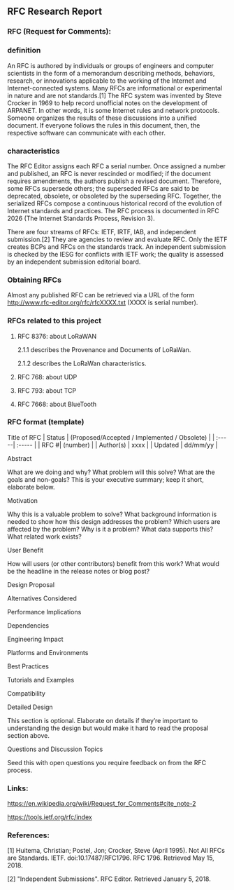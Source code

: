 ## RFC Research Report 
### RFC (Request for Comments): 
### definition 
An RFC is authored by individuals or groups of engineers and computer scientists in the form of a memorandum describing methods, behaviors, research, or innovations applicable to the working of the Internet and Internet-connected systems. Many RFCs are informational or experimental in nature and are not standards.[1] The RFC system was invented by Steve Crocker in 1969 to help record unofficial notes on the development of ARPANET. In other words, it is some Internet rules and network protocols. Someone organizes the results of these discussions into a unified document. If everyone follows the rules in this document, then, the respective software can communicate with each other.  

### characteristics 
The RFC Editor assigns each RFC a serial number. Once assigned a number and published, an RFC is never rescinded or modified; if the document requires amendments, the authors publish a revised document. Therefore, some RFCs supersede others; the superseded RFCs are said to be deprecated, obsolete, or obsoleted by the superseding RFC. Together, the serialized RFCs compose a continuous historical record of the evolution of Internet standards and practices. The RFC process is documented in RFC 2026 (The Internet Standards Process, Revision 3). 

There are four streams of RFCs: IETF, IRTF, IAB, and independent submission.[2] They are agencies to review and evaluate RFC. Only the IETF creates BCPs and RFCs on the standards track. An independent submission is checked by the IESG for conflicts with IETF work; the quality is assessed by an independent submission editorial board. 

### Obtaining RFCs 
Almost any published RFC can be retrieved via a URL of the form http://www.rfc-editor.org/rfc/rfcXXXX.txt (XXXX is serial number). 

### RFCs related to this project
  1. RFC 8376:  about LoRaWAN  

      2.1.1 describes the Provenance and Documents of LoRaWan.  

      2.1.2 describes the LoRaWan characteristics. 

  2. RFC 768: about UDP 

  3. RFC 793: about TCP 

  4. RFC 7668: about BlueTooth 
   
### RFC format (template)
Title of RFC 
| Status | (Proposed/Accepted / Implemented / Obsolete)  |
| :-----| :----- | 
| RFC #| (number) | 
| Author(s) | xxxx | 
| Updated | dd/mm/yy |


Abstract 

What are we doing and why? What problem will this solve? What are the goals and non-goals? This is your executive summary; keep it short, elaborate below. 

Motivation 

Why this is a valuable problem to solve? What background information is needed to show how this design addresses the problem? Which users are affected by the problem? Why is it a problem? What data supports this? What related work exists? 

User Benefit 

How will users (or other contributors) benefit from this work? What would be the headline in the release notes or blog post? 

  

Design Proposal 

Alternatives Considered 

Performance Implications 

Dependencies 

Engineering Impact 

Platforms and Environments 

Best Practices 

Tutorials and Examples 

Compatibility 

Detailed Design 

This section is optional. Elaborate on details if they’re important to understanding the design but would make it hard to read the proposal section above. 

Questions and Discussion Topics 

Seed this with open questions you require feedback on from the RFC process.

### Links: 

https://en.wikipedia.org/wiki/Request_for_Comments#cite_note-2 

https://tools.ietf.org/rfc/index 

### References: 

[1] Huitema, Christian; Postel, Jon; Crocker, Steve (April 1995). Not All RFCs are Standards. IETF. doi:10.17487/RFC1796. RFC 1796. Retrieved May 15, 2018. 

[2] "Independent Submissions". RFC Editor. Retrieved January 5, 2018. 

